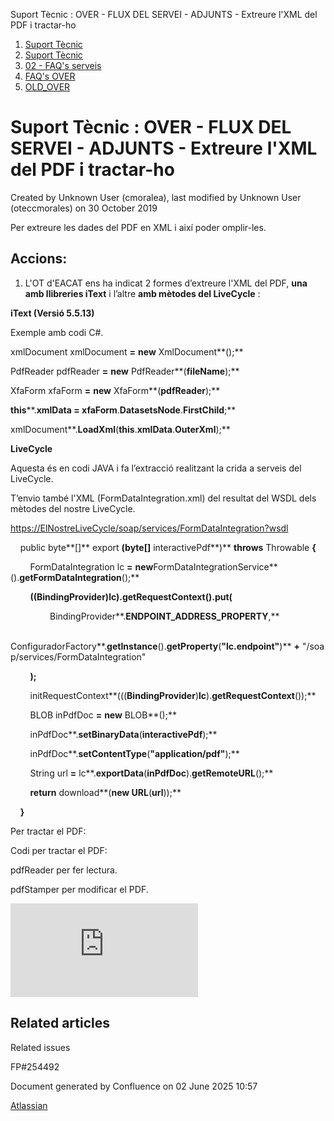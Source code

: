 Suport Tècnic : OVER - FLUX DEL SERVEI - ADJUNTS - Extreure l'XML del PDF i tractar-ho  

1.  [Suport Tècnic](index.md)
2.  [Suport Tècnic](13893782.md)
3.  [02 - FAQ's serveis](26313393.md)
4.  [FAQ's OVER](28705589.md)
5.  [OLD\_OVER](OLD_OVER_41522665.md)

Suport Tècnic : OVER - FLUX DEL SERVEI - ADJUNTS - Extreure l'XML del PDF i tractar-ho
======================================================================================

Created by Unknown User (cmoralea), last modified by Unknown User (oteccmorales) on 30 October 2019

Per extreure les dades del PDF en XML i així poder omplir-les.

Accions:
--------

1.  L'OT d'EACAT ens ha indicat 2 formes d’extreure l'XML del PDF, **una amb llibreries iText** i l’altre **amb mètodes del LiveCycle** :  
      
    

**iText (Versió 5.5.13)**

Exemple amb codi C#.

  

xmlDocument xmlDocument **\=** **new** XmlDocument**();** 

  

PdfReader pdfReader **\=** **new** PdfReader**(**fileName**);**

XfaForm xfaForm **\=** **new** XfaForm**(**pdfReader**);**

**this****.**xmlData **\=** xfaForm**.**DatasetsNode**.**FirstChild**;** 

xmlDocument**.**LoadXml**(****this****.**xmlData**.**OuterXml**);**

  

**LiveCycle**

Aquesta és en codi JAVA i fa l’extracció realitzant la crida a serveis del LiveCycle.

T’envio també l'XML (FormDataIntegration.xml) del resultat del WSDL dels mètodes del nostre LiveCycle.

  

[https://ElNostreLiveCycle/soap/services/FormDataIntegration?wsdl](https://elnostrelivecycle/soap/services/FormDataIntegration?wsdl)

  

  

  

    public byte**\[\]** export **(**byte**\[\]** interactivePdf**)** **throws** Throwable **{**

        FormDataIntegration lc **\=** **new**FormDataIntegrationService**().**getFormDataIntegration**();** 

        **((**BindingProvider**)**lc**).**getRequestContext**().**put**(**

                BindingProvider**.**ENDPOINT\_ADDRESS\_PROPERTY**,**

                ConfiguradorFactory**.**getInstance**().**getProperty**(**"lc.endpoint"**)** **+** "/soap/services/FormDataIntegration"

        **);**

        initRequestContext**(((**BindingProvider**)**lc**).**getRequestContext**());** 

        BLOB inPdfDoc **\=** **new** BLOB**();**

        inPdfDoc**.**setBinaryData**(**interactivePdf**);**

        inPdfDoc**.**setContentType**(**"application/pdf"**);**

        String url **\=** lc**.**exportData**(**inPdfDoc**).**getRemoteURL**();**

        **return** download**(****new** URL**(**url**));**

    **}**

  

Per tractar el PDF:

Codi per tractar el PDF:

  

pdfReader per fer lectura.

pdfStamper per modificar el PDF.

![](http://atenciousuaris.aoc.cat/MRcgi/MRdownloadAttachment.pl?USER=OTSupTec3&PROJECTID=15&MRP=187c9da2f29fb12ba6d8db6e76281dddb&MR=216650&CUSTM=&WYSIWYG_IMAGE=1&ORIGINAL_PROJECT=&ATTACHMENT_NAME=image_1548071250__dpng)

  

Related articles
----------------

  

Related issues

FP#254492

Document generated by Confluence on 02 June 2025 10:57

[Atlassian](http://www.atlassian.com/)